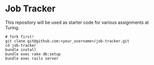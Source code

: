# Job Tracker

This repository will be used as starter code for various assignments at Turing.

```
# fork first!
git clone git@github.com:<your_username>/job-tracker.git
cd job-tracker
bundle install
bundle exec rake db:setup
bundle exec rails server
```
